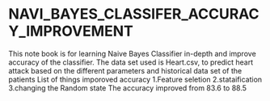 # NAVI_BAYES_CLASSIFER_ACCURACY_IMPROVEMENT
This note book is for learning Naive Bayes Classifier in-depth and improve accuracy of the classifier. The data set used is Heart.csv, to predict heart attack based on the different parameters and historical data set of the patients
List of things imporoved accuracy
1.Feature seletion
2.stataification
3.changing the Random state
The accuracy improved from 83.6 to 88.5
